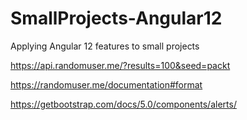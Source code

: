 # SmallProjects-Angular12
Applying Angular 12 features to small projects

https://api.randomuser.me/?results=100&seed=packt

https://randomuser.me/documentation#format

https://getbootstrap.com/docs/5.0/components/alerts/
